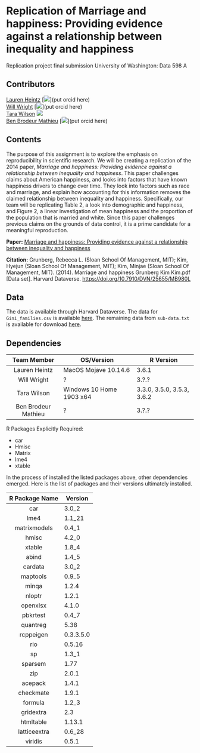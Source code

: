 # Replication of Marriage and happiness: Providing evidence against a relationship between inequality and happiness

 Replication project final submission
 University of Washington: Data 598 A

## Contributors

[Lauren Heintz](https://github.com/lheintz) [![](https://orcid.org/sites/default/files/images/orcid_16x16.png)](put orcid here)  
[Will Wright](https://github.com/WrightWillT) [![](https://orcid.org/sites/default/files/images/orcid_16x16.png)](put orcid here)  
[Tara Wilson](https://github.com/TaraWilson17) [![](https://orcid.org/sites/default/files/images/orcid_16x16.png)](https://orcid.org/0000-0003-3150-3164)  
[Ben Brodeur Mathieu](https://github.com/ALotOfData) [![](https://orcid.org/sites/default/files/images/orcid_16x16.png)](put orcid here)  

## Contents

The purpose of this assignment is to explore the emphasis on reproducibility in scientific research. We will be creating a replication of the 2014 paper, *Marriage and happiness: Providing evidence against a relationship between inequality and happiness*. This paper challenges claims about American happiness, and looks into factors that have known happiness drivers to change over time. They look into factors such as race and marriage, and explain how accounting for this information removes the claimed relationship between inequality and happiness. Specifically, our team will be replicating Table 2, a look into demographic and happiness, and Figure 2, a linear investigation of mean happiness and the proportion of the population that is married and white. Since this paper challenges previous claims on the grounds of data control, it is a prime candidate for a meaningful reproduction.

**Paper:** [Marriage and happiness: Providing evidence against a relationship between inequality and happiness](https://dataverse.harvard.edu/dataset.xhtml?persistentId=doi:10.7910/DVN/25655)

**Citation:** Grunberg, Rebecca L. (Sloan School Of Management, MIT); Kim, Hyejun (Sloan School Of Management, MIT); Kim, Minjae (Sloan School Of Management, MIT). (2014). Marriage and happiness Grunberg Kim Kim.pdf [Data set]. Harvard Dataverse. https://doi.org/10.7910/DVN/25655/MB980L

## Data

The data is available through Harvard Dataverse. The data for `Gini_families.csv` is available [here](https://dataverse.harvard.edu/file.xhtml?persistentId=doi:10.7910/DVN/25655/EHOQ1O&version=1.0). The remaining data from `sub-data.txt` is available for download [here](https://dataverse.harvard.edu/file.xhtml?persistentId=doi:10.7910/DVN/25655/EVUXXU&version=1.0).

## Dependencies

| Team Member   | OS/Version      | R Version |
|:-------------:|-----------------|-----------|
| Lauren Heintz | MacOS Mojave 10.14.6 | 3.6.1 |
| Will Wright   | ? | 3.?.? |
| Tara Wilson   | Windows 10 Home 1903 x64 | 3.3.0, 3.5.0, 3.5.3, 3.6.2 |
| Ben Brodeur Mathieu | ? | 3.?.? |

R Packages Explicitly Required:
* car
* Hmisc
* Matrix
* lme4
* xtable

In the process of installed the listed packages above, other dependencies emerged. Here is the list of packages and their versions ultimately installed.

| R Package Name | Version |
|:--------------:|---------|
|  car   | 3.0_2 |
|  lme4   | 1.1_21 |
|  matrixmodels  | 0.4_1|
|  hmisc   | 4.2_0  |
|  xtable  | 1.8_4|
| abind | 1.4_5 |
| cardata | 3.0_2 |
| maptools | 0.9_5 |
| minqa | 1.2.4  |
| nloptr | 1.2.1 | 
| openxlsx | 4.1.0 |
| pbkrtest | 0.4_7 |
| quantreg | 5.38  |
| rcppeigen | 0.3.3.5.0 |
| rio | 0.5.16  |
| sp | 1.3_1 |
| sparsem | 1.77  |
| zip | 2.0.1 |
| acepack| 1.4.1   |
| checkmate | 1.9.1 |
| formula | 1.2_3 |
| gridextra | 2.3  |
| htmltable | 1.13.1 |
| latticeextra | 0.6_28 |
| viridis | 0.5.1 |

